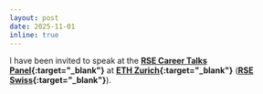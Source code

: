 ```yaml
---
layout: post
date: 2025-11-01
inline: true
---
```


I have been invited to speak at the **[RSE Career Talks Panel](https://rse.swiss/events/2025_12_04_rse_career_talks/){:target="_blank"}** at **[ETH Zurich](https://ethz.ch){:target="_blank"}** (**[RSE Swiss](https://rse.swiss){:target="_blank"}**). 
